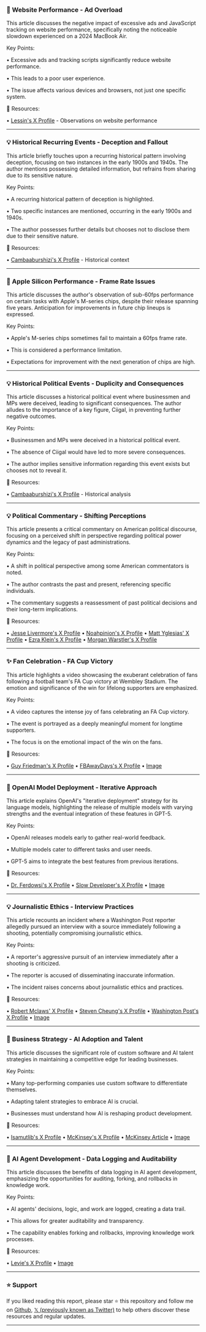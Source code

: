 ### 🤖 Website Performance - Ad Overload

This article discusses the negative impact of excessive ads and JavaScript tracking on website performance, specifically noting the noticeable slowdown experienced on a 2024 MacBook Air.

Key Points:

• Excessive ads and tracking scripts significantly reduce website performance.

• This leads to a poor user experience.

• The issue affects various devices and browsers, not just one specific system.



🔗 Resources:

• [Lessin's X Profile](https://x.com/lessin) - Observations on website performance


---
### 💡 Historical Recurring Events - Deception and Fallout

This article briefly touches upon a recurring historical pattern involving deception, focusing on two instances in the early 1900s and 1940s.  The author mentions possessing detailed information, but refrains from sharing due to its sensitive nature.

Key Points:

• A recurring historical pattern of deception is highlighted.

• Two specific instances are mentioned, occurring in the early 1900s and 1940s.

• The author possesses further details but chooses not to disclose them due to their sensitive nature.



🔗 Resources:

• [Cambaaburshizi's X Profile](https://x.com/Cambaaburshizi) - Historical context


---
### 🤖 Apple Silicon Performance - Frame Rate Issues

This article discusses the author's observation of sub-60fps performance on certain tasks with Apple's M-series chips, despite their release spanning five years.  Anticipation for improvements in future chip lineups is expressed.

Key Points:

• Apple's M-series chips sometimes fail to maintain a 60fps frame rate.

• This is considered a performance limitation.

• Expectations for improvement with the next generation of chips are high.



---
### 💡 Historical Political Events - Duplicity and Consequences

This article discusses a historical political event where businessmen and MPs were deceived, leading to significant consequences.  The author alludes to the importance of a key figure, Ciigal, in preventing further negative outcomes.

Key Points:

• Businessmen and MPs were deceived in a historical political event.

• The absence of Ciigal would have led to more severe consequences.

•  The author implies sensitive information regarding this event exists but chooses not to reveal it.


🔗 Resources:

• [Cambaaburshizi's X Profile](https://x.com/Cambaaburshizi) - Historical analysis


---
### 💡 Political Commentary - Shifting Perceptions

This article presents a critical commentary on American political discourse, focusing on a perceived shift in perspective regarding political power dynamics and the legacy of past administrations.

Key Points:

• A shift in political perspective among some American commentators is noted.

• The author contrasts the past and present, referencing specific individuals.

• The commentary suggests a reassessment of past political decisions and their long-term implications.



🔗 Resources:

• [Jesse Livermore's X Profile](https://x.com/Jesse_Livermore)
• [Noahpinion's X Profile](https://x.com/Noahpinion)
• [Matt Yglesias' X Profile](https://x.com/mattyglesias)
• [Ezra Klein's X Profile](https://x.com/ezraklein)
• [Morgan Warstler's X Profile](https://x.com/morganwarstler)


---
### ✨ Fan Celebration - FA Cup Victory

This article highlights a video showcasing the exuberant celebration of fans following a football team's FA Cup victory at Wembley Stadium.  The emotion and significance of the win for lifelong supporters are emphasized.

Key Points:

• A video captures the intense joy of fans celebrating an FA Cup victory.

• The event is portrayed as a deeply meaningful moment for longtime supporters.

• The focus is on the emotional impact of the win on the fans.


🔗 Resources:

• [Guy Friedman's X Profile](https://x.com/guyfriedman)
• [FBAwayDays's X Profile](https://x.com/FBAwayDays)
• [Image](https://pbs.twimg.com/amplify_video_thumb/1923801180326469632/img/Nk9wzeTI7nBQqjJh.jpg)


---
### 🤖 OpenAI Model Deployment - Iterative Approach

This article explains OpenAI's "iterative deployment" strategy for its language models, highlighting the release of multiple models with varying strengths and the eventual integration of these features in GPT-5.

Key Points:

• OpenAI releases models early to gather real-world feedback.

• Multiple models cater to different tasks and user needs.

• GPT-5 aims to integrate the best features from previous iterations.


🔗 Resources:

• [Dr. Ferdowsi's X Profile](https://x.com/DrFerdowsi)
• [Slow Developer's X Profile](https://x.com/slow_developer)
• [Image](https://pbs.twimg.com/amplify_video_thumb/1923704568061251584/img/OLo2C0iF8yXex7F3.jpg)


---
### 💡 Journalistic Ethics - Interview Practices

This article recounts an incident where a Washington Post reporter allegedly pursued an interview with a source immediately following a shooting, potentially compromising journalistic ethics.

Key Points:

• A reporter's aggressive pursuit of an interview immediately after a shooting is criticized.

• The reporter is accused of disseminating inaccurate information.

• The incident raises concerns about journalistic ethics and practices.


🔗 Resources:

• [Robert Mclaws' X Profile](https://x.com/robertmclaws)
• [Steven Cheung's X Profile](https://x.com/StevenCheung47)
• [Washington Post's X Profile](https://x.com/TeamWashPost)
• [Image](https://pbs.twimg.com/media/GqNdy9nWkAAzaws?format=jpg&name=small)


---
### 🤖 Business Strategy - AI Adoption and Talent

This article discusses the significant role of custom software and AI talent strategies in maintaining a competitive edge for leading businesses.

Key Points:

• Many top-performing companies use custom software to differentiate themselves.

• Adapting talent strategies to embrace AI is crucial.

• Businesses must understand how AI is reshaping product development.


🔗 Resources:

• [Isamutlib's X Profile](https://x.com/isamutlib)
• [McKinsey's X Profile](https://x.com/McKinsey)
• [McKinsey Article](https://mck.co/44HCrEj)
• [Image](https://pbs.twimg.com/media/GrL7ScwXIAAOu2Y?format=jpg&name=small)


---
### 🤖 AI Agent Development - Data Logging and Auditability

This article discusses the benefits of data logging in AI agent development, emphasizing the opportunities for auditing, forking, and rollbacks in knowledge work.

Key Points:

• AI agents' decisions, logic, and work are logged, creating a data trail.

• This allows for greater auditability and transparency.

• The capability enables forking and rollbacks, improving knowledge work processes.


🔗 Resources:

• [Levie's X Profile](https://x.com/levie)
• [Image](https://pbs.twimg.com/amplify_video_thumb/1923434425926475776/img/BRCdNDbY_X0hnuVN.jpg)


---

### ⭐️ Support

If you liked reading this report, please star ⭐️ this repository and follow me on [Github](https://github.com/Drix10), [𝕏 (previously known as Twitter)](https://x.com/DRIX_10_) to help others discover these resources and regular updates.

---